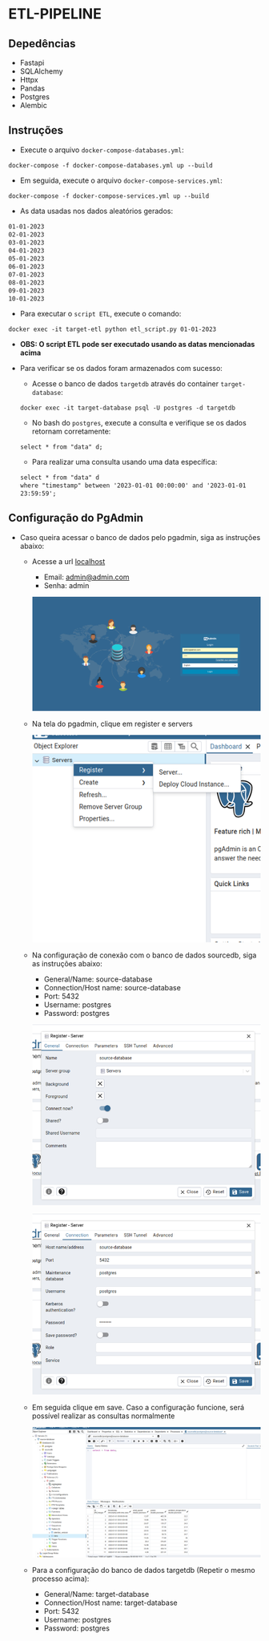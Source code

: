 # ETL-PIPELINE

## Depedências
- Fastapi
- SQLAlchemy
- Httpx
- Pandas
- Postgres
- Alembic

## Instruções

- Execute o arquivo `docker-compose-databases.yml`:

```
docker-compose -f docker-compose-databases.yml up --build
```

- Em seguida, execute o arquivo `docker-compose-services.yml`:

```
docker-compose -f docker-compose-services.yml up --build
```

- As data usadas nos dados aleatórios gerados:

```
01-01-2023 
02-01-2023 
03-01-2023 
04-01-2023 
05-01-2023
06-01-2023 
07-01-2023 
08-01-2023 
09-01-2023 
10-01-2023
```

- Para executar o `script ETL`, execute o comando:

```
docker exec -it target-etl python etl_script.py 01-01-2023
```

- **OBS: O script ETL pode ser executado usando as datas mencionadas acima**

- Para verificar se os dados foram armazenados com sucesso:
    
    - Acesse o banco de dados `targetdb` através do container `target-database`:

    ```
    docker exec -it target-database psql -U postgres -d targetdb
    ```

    - No bash do `postgres`, execute a consulta e verifique se os dados retornam corretamente:
    
    ```
    select * from "data" d;
    ```

    - Para realizar uma consulta usando uma data específica:
        
    ```
    select * from "data" d 
    where "timestamp" between '2023-01-01 00:00:00' and '2023-01-01 23:59:59'; 
    ```

## Configuração do PgAdmin

- Caso queira acessar o banco de dados pelo pgadmin, siga as instruções abaixo:

    - Acesse a url [localhost](http://localhost:8081/)
        
        - Email: admin@admin.com
        - Senha: admin

        ![alt text](readme-images/image.png)
    
    - Na tela do pgadmin, clique em register e servers 
    
        ![alt text](readme-images/image-1.png)
    
    - Na configuração de conexão com o banco de dados sourcedb, siga as instruções abaixo:

        - General/Name: source-database
        - Connection/Host name: source-database
        - Port: 5432
        - Username: postgres
        - Password: postgres

        ![alt text](readme-images/image-2.png)
        
        ![alt text](readme-images/image-3.png)

    - Em seguida clique em save. Caso a configuração funcione, será possível realizar as consultas normalmente

        ![alt text](readme-images/image-4.png)

    - Para a configuração do banco de dados targetdb (Repetir o mesmo processo acima):

        - General/Name: target-database
        - Connection/Host name: target-database
        - Port: 5432
        - Username: postgres
        - Password: postgres